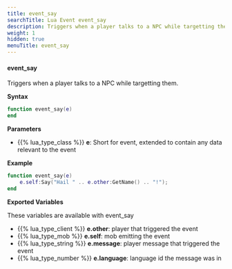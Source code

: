 ```yaml
---
title: event_say
searchTitle: Lua Event event_say
description: Triggers when a player talks to a NPC while targetting them.
weight: 1
hidden: true
menuTitle: event_say
---
```


#### event_say

Triggers when a player talks to a NPC while targetting them.

**Syntax**
```lua
function event_say(e)
end
```

**Parameters**
- {{% lua_type_class %}} **e**: Short for event, extended to contain any data relevant to the event

**Example**

```lua
function event_say(e)
    e.self:Say("Hail " .. e.other:GetName() .. "!");        
end
```

**Exported Variables**

These variables are available with event_say
- {{% lua_type_client %}} **e.other**: player that triggered the event
- {{% lua_type_mob %}} **e.self**: mob emitting the event
- {{% lua_type_string %}} **e.message**: player message that triggered the event
- {{% lua_type_number %}} **e.language**: language id the message was in